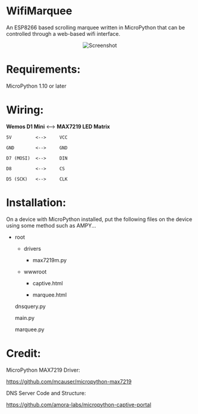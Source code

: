 # WifiMarquee
An ESP8266 based scrolling marquee written in MicroPython that can be controlled through a web-based wifi interface.

<p align="center">
  <img src="https://github.com/joewez/WifiMarquee/blob/master/display.gif" alt="Screenshot"/>
</p>

# Requirements:

  MicroPython 1.10 or later

# Wiring:

**Wemos D1 Mini**  <-->  **MAX7219 LED Matrix**
 
    5V         <-->     VCC
    
    GND        <-->     GND
    
    D7 (MOSI)  <-->     DIN
    
    D8         <-->     CS
    
    D5 (SCK)   <-->     CLK

# Installation:

On a device with MicroPython installed, put the following files on the device using some method such as AMPY...

  + root
  
    + drivers
    
      + max7219m.py
      
    + wwwroot
    
      + captive.html
      
      + marquee.html
      
    dnsquery.py
    
    main.py
    
    marquee.py
    
  
# Credit:

MicroPython MAX7219 Driver:

https://github.com/mcauser/micropython-max7219

DNS Server Code and Structure:

https://github.com/amora-labs/micropython-captive-portal

